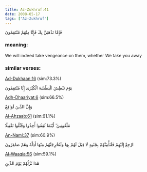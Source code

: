 ```yaml
---
title: Az-Zukhruf:41
date: 2008-05-17
tags: ["Az-Zukhruf"]
---
```

فَإِمَّا نَذْهَبَنَّ بِكَ فَإِنَّا مِنْهُمْ مُنْتَقِمُونَ
### meaning: 
We will indeed take vengeance on them, whether We take you away
### similar verses: 

[Ad-Dukhaan:16](/44/16) (sim:73.3%)

يَوْمَ نَبْطِشُ الْبَطْشَةَ الْكُبْرَىٰ إِنَّا مُنْتَقِمُونَ

[Adh-Dhaariyat:6](/51/6) (sim:66.5%)

وَإِنَّ الدِّينَ لَوَاقِعٌ

[Al-Ahzaab:61](/33/61) (sim:61.1%)

مَلْعُونِينَ ۖ أَيْنَمَا ثُقِفُوا أُخِذُوا وَقُتِّلُوا تَقْتِيلًا

[An-Naml:37](/27/37) (sim:60.9%)

ارْجِعْ إِلَيْهِمْ فَلَنَأْتِيَنَّهُمْ بِجُنُودٍ لَا قِبَلَ لَهُمْ بِهَا وَلَنُخْرِجَنَّهُمْ مِنْهَا أَذِلَّةً وَهُمْ صَاغِرُونَ

[Al-Waaqia:56](/56/56) (sim:59.1%)

هَٰذَا نُزُلُهُمْ يَوْمَ الدِّينِ
